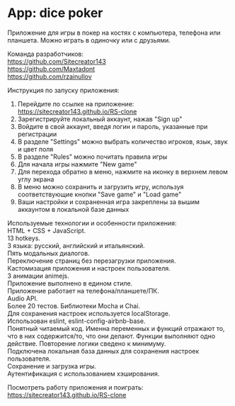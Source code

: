 # App: dice poker  
  
Приложение для игры в покер на костях с компьютера, телефона или планшета. Можно играть в одиночку или с друзьями.  
  
Команда разработчиков:  
https://github.com/Sitecreator143  
https://github.com/Maxtadont  
https://github.com/rzainullov  

Инструкция по запуску приложения:  
1) Перейдите по ссылке на приложение: https://sitecreator143.github.io/RS-clone  
2) Зарегистрируйте локальный аккаунт, нажав "Sign up"  
3) Войдите в свой аккаунт, введя логин и пароль, указанные при регистрации  
4) В разделе "Settings" можно выбрать количество игроков, язык, звук и цвет поля  
5) В разделе "Rules" можно почитать правила игры  
6) Для начала игры нажмите "New game"  
7) Для перехода обратно в меню, нажмите на иконку в верхнем левом углу экрана  
8) В меню можно сохранить и загрузить игру, используя соответствующие кнопки "Save game" и "Load game"  
9) Ваши настройки и сохраненная игра закреплены за вышим аккаунтом в локальной базе данных  
  
Используемые технологии и особенности приложения:  
HTML + CSS + JavaScript.  
13 hotkeys.  
3 языка: русский, английский и итальянский.  
Пять модальных диалогов.  
Переключение страниц без перезагрузки приложения.  
Кастомизация приложения и настроек пользователя.  
3 анимации animejs.  
Приложение выполнено в едином стиле.  
Приложение работает на телефона/планшете/ПК.  
Audio API.  
Более 20 тестов. Библиотеки Mocha и Chai.  
Для сохранения настроек используется localStorage.  
Использован eslint, eslint-config-airbnb-base.  
Понятный читаемый код. Именна переменных и функций отражают то, что в них содержится/то, что они делают. Функции выполняют одно действие. Повторение логики сведено к минимуму.  
Подключена локальная база данных для сохранения настроек пользователя.  
Сохранение и загрузка игры.  
Аутентификация с использованием хэширования.  
  
Посмотреть работу приложения и поиграть:  
https://sitecreator143.github.io/RS-clone